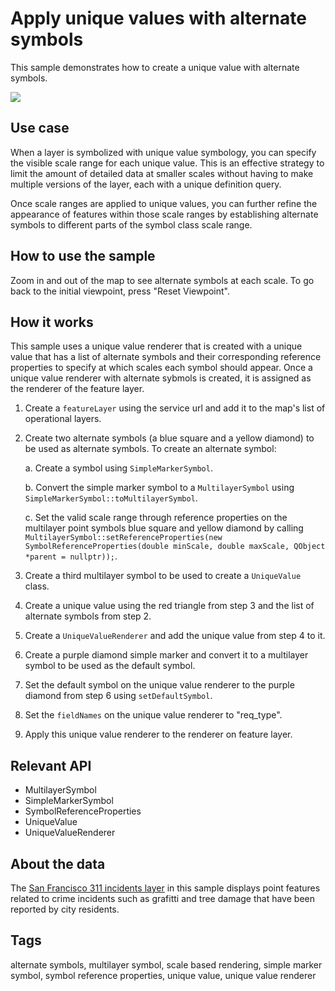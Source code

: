 # Apply unique values with alternate symbols

This sample demonstrates how to create a unique value with alternate symbols.

![](screenshot.png)

## Use case

When a layer is symbolized with unique value symbology, you can specify the visible scale range for each unique value. This is an effective strategy to limit the amount of detailed data at smaller scales without having to make multiple versions of the layer, each with a unique definition query.

Once scale ranges are applied to unique values, you can further refine the appearance of features within those scale ranges by establishing alternate symbols to different parts of the symbol class scale range.

## How to use the sample

Zoom in and out of the map to see alternate symbols at each scale. To go back to the initial viewpoint, press "Reset Viewpoint".

## How it works

This sample uses a unique value renderer that is created with a unique value that has a list of alternate symbols and their corresponding reference properties to specify at which scales each symbol should appear. Once a unique value renderer with alternate sybmols is created, it is assigned as the renderer of the feature layer.

1. Create a `featureLayer` using the service url and add it to the map's list of operational layers.
2. Create two alternate symbols (a blue square and a yellow diamond) to be used as alternate symbols. To create an alternate symbol:

    a. Create a symbol using `SimpleMarkerSymbol`.
    
    b. Convert the simple marker symbol to a `MultilayerSymbol` using `SimpleMarkerSymbol::toMultilayerSymbol`.
    
    c. Set the valid scale range through reference properties on the multilayer point symbols blue square and yellow diamond by calling `MultilayerSymbol::setReferenceProperties(new SymbolReferenceProperties(double minScale, double maxScale, QObject *parent = nullptr));`.
    
3. Create a third multilayer symbol to be used to create a `UniqueValue` class.
4. Create a unique value using the red triangle from step 3 and the list of alternate symbols from step 2.
5. Create a `UniqueValueRenderer` and add the unique value from step 4 to it.
6. Create a purple diamond simple marker and convert it to a multilayer symbol to be used as the default symbol.
7. Set the default symbol on the unique value renderer to the purple diamond from step 6 using `setDefaultSymbol`.
8. Set the `fieldNames` on the unique value renderer to "req_type".
9. Apply this unique value renderer to the renderer on feature layer.

## Relevant API

* MultilayerSymbol
* SimpleMarkerSymbol
* SymbolReferenceProperties
* UniqueValue
* UniqueValueRenderer

## About the data

The [San Francisco 311 incidents layer](https://services2.arcgis.com/ZQgQTuoyBrtmoGdP/arcgis/rest/services/SF_311_Incidents/FeatureServer/0) in this sample displays point features related to crime incidents such as grafitti and tree damage that have been reported by city residents.

## Tags

alternate symbols, multilayer symbol, scale based rendering, simple marker symbol, symbol reference properties, unique value, unique value renderer
